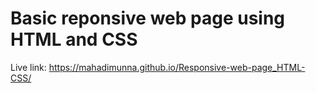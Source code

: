 # Basic reponsive web page using HTML and CSS

Live link: https://mahadimunna.github.io/Responsive-web-page_HTML-CSS/
